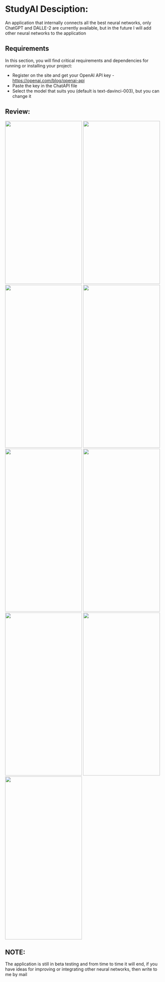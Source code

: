 # StudyAI Desciption: 
An application that internally connects all the best neural networks, only ChatGPT and DALLE-2 are currently available, but in the future I will add other neural networks to the application

## Requirements

In this section, you will find critical requirements and dependencies for running or installing your project:
- Register on the site and get your OpenAI API key - https://openai.com/blog/openai-api
- Paste the key in the ChatAPI file
- Select the model that suits you (default is text-davinci-003), but you can change it

## Review:

<img src="https://user-images.githubusercontent.com/83715610/222335095-07c4e968-8975-4723-9c21-4588b151d854.png" width="250" height="530"> <img src="https://user-images.githubusercontent.com/83715610/222335109-079c6ea3-7193-44a0-b95d-611283b88746.png" width="250" height="530"> <img src="https://user-images.githubusercontent.com/83715610/222335122-dc684204-ae04-4d26-8291-461f61065755.png" width="250" height="530"> <img src="https://user-images.githubusercontent.com/83715610/222335132-ccc0c586-362a-485e-a69a-4ee1e94c0b1b.png" width="250" height="530"> <img src="https://user-images.githubusercontent.com/83715610/222335141-5ea4a95b-0133-4d39-b8e0-94e276ae9448.png" width="250" height="530"> <img src="https://user-images.githubusercontent.com/83715610/222335153-2305a468-d992-4c56-92e3-8e8ebb329536.png" width="250" height="530"> <img src="https://user-images.githubusercontent.com/83715610/224778627-48334471-0117-4923-b4ca-9c86891aa3b5.png" width="250" height="530"> <img src="https://user-images.githubusercontent.com/83715610/224778595-488d8003-561a-4652-bb9a-bd710afc7493.png" width="250" height="530"> <img src="https://user-images.githubusercontent.com/83715610/224779686-d94f4175-7d42-4198-8596-d30aad9cce60.png" width="250" height="530">

## NOTE:

The application is still in beta testing and from time to time it will end, if you have ideas for improving or integrating other neural networks, then write to me by mail
